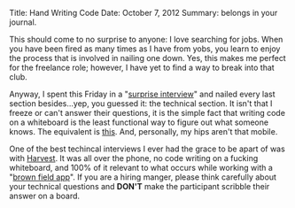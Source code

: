 Title: Hand Writing Code
Date: October 7, 2012
Summary: belongs in your journal.

This should come to no surprise to anyone: I love searching for jobs.
When you have been fired as many times as I have from yobs, you learn to
enjoy the process that is involved in nailing one down. Yes, this makes
me perfect for the freelance role; however, I have yet to find a way to
break into that club.

Anyway, I spent this Friday in a "[surprise interview][1]" and nailed
every last section besides...yep, you guessed it: the technical section.
It isn't that I freeze or can't answer their questions, it is the simple
fact that writing code on a whiteboard is the least functional way to
figure out what someone knows. The equivalent is [this][2]. And,
personally, my hips aren't that mobile.

One of the best techincal interviews I ever had the grace to be apart of
was with [Harvest][3]. It was all over the phone, no code writing on a
fucking whiteboard, and 100% of it relevant to what occurs while working
with a "[brown field app][4]". If you are a hiring manger, please think
carefully about your technical questions and __DON'T__ make the
participant scribble their answer on a board.

[1]: https://gimmebar.com/view/502bb359aac422024400002d/big
[2]: https://gimmebar.com/view/50368ee329ca154c66000002/big
[3]: http://www.getharvest.com/
[4]: https://en.wikipedia.org/wiki/Brownfield_(software_development)
